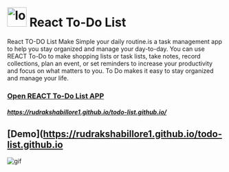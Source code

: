    # <img src = "https://user-images.githubusercontent.com/102648499/164224397-dd85637c-137c-462b-b9c5-0383b33f500f.png" height = 45 weight = 45  alt = "logo"/> React To-Do List 
React TO-DO List Make Simple your daily routine.is a task management app to help you stay organized and manage your day-to-day. You can use REACT To-Do to make shopping lists or task lists, take notes, record collections, plan an event, or set reminders to increase your productivity and focus on what matters to you. To Do makes it easy to stay organized and manage your life.  

### [Open REACT To-Do List APP](https://rudrakshabillore1.github.io/todo-list.github.io/)

 ##### https://rudrakshabillore1.github.io/todo-list.github.io/


## [Demo](https://rudrakshabillore1.github.io/todo-list.github.io
 
 
<img src = "https://user-images.githubusercontent.com/102648499/164241368-504d460c-c06c-4fdb-862b-42686cf4e80d.gif" alt = "gif" />
